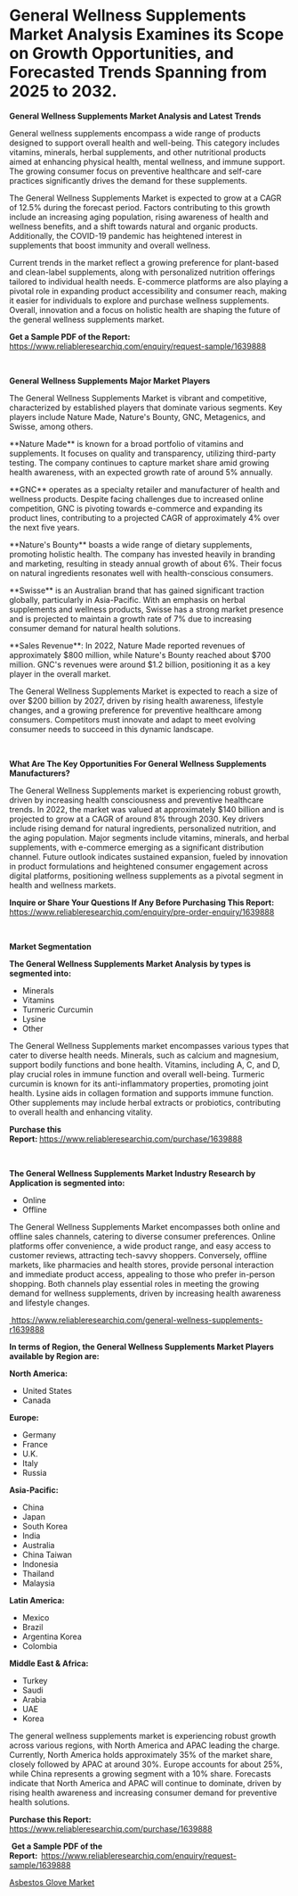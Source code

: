 <p><h1>General Wellness Supplements Market Analysis Examines its Scope on Growth Opportunities, and Forecasted Trends Spanning from 2025 to 2032.</h1></p><p><strong>General Wellness Supplements Market Analysis and Latest Trends</strong></p>
<p><p>General wellness supplements encompass a wide range of products designed to support overall health and well-being. This category includes vitamins, minerals, herbal supplements, and other nutritional products aimed at enhancing physical health, mental wellness, and immune support. The growing consumer focus on preventive healthcare and self-care practices significantly drives the demand for these supplements.</p><p>The General Wellness Supplements Market is expected to grow at a CAGR of 12.5% during the forecast period. Factors contributing to this growth include an increasing aging population, rising awareness of health and wellness benefits, and a shift towards natural and organic products. Additionally, the COVID-19 pandemic has heightened interest in supplements that boost immunity and overall wellness.</p><p>Current trends in the market reflect a growing preference for plant-based and clean-label supplements, along with personalized nutrition offerings tailored to individual health needs. E-commerce platforms are also playing a pivotal role in expanding product accessibility and consumer reach, making it easier for individuals to explore and purchase wellness supplements. Overall, innovation and a focus on holistic health are shaping the future of the general wellness supplements market.</p></p>
<p><strong>Get a Sample PDF of the Report:&nbsp;</strong> <a href="https://www.reliableresearchiq.com/enquiry/request-sample/1639888?utm_campaign=2188&utm_medium=2&utm_source=Github&utm_content=ia&utm_term=06022025&utm_id=general-wellness-supplements">https://www.reliableresearchiq.com/enquiry/request-sample/1639888</a></p>
<p>&nbsp;</p>
<p><strong>General Wellness Supplements Major Market Players</strong></p>
<p><p>The General Wellness Supplements Market is vibrant and competitive, characterized by established players that dominate various segments. Key players include Nature Made, Nature's Bounty, GNC, Metagenics, and Swisse, among others. </p><p>**Nature Made** is known for a broad portfolio of vitamins and supplements. It focuses on quality and transparency, utilizing third-party testing. The company continues to capture market share amid growing health awareness, with an expected growth rate of around 5% annually.</p><p>**GNC** operates as a specialty retailer and manufacturer of health and wellness products. Despite facing challenges due to increased online competition, GNC is pivoting towards e-commerce and expanding its product lines, contributing to a projected CAGR of approximately 4% over the next five years.</p><p>**Nature's Bounty** boasts a wide range of dietary supplements, promoting holistic health. The company has invested heavily in branding and marketing, resulting in steady annual growth of about 6%. Their focus on natural ingredients resonates well with health-conscious consumers.</p><p>**Swisse** is an Australian brand that has gained significant traction globally, particularly in Asia-Pacific. With an emphasis on herbal supplements and wellness products, Swisse has a strong market presence and is projected to maintain a growth rate of 7% due to increasing consumer demand for natural health solutions.</p><p>**Sales Revenue**: In 2022, Nature Made reported revenues of approximately $800 million, while Nature's Bounty reached about $700 million. GNC's revenues were around $1.2 billion, positioning it as a key player in the overall market.</p><p>The General Wellness Supplements Market is expected to reach a size of over $200 billion by 2027, driven by rising health awareness, lifestyle changes, and a growing preference for preventive healthcare among consumers. Competitors must innovate and adapt to meet evolving consumer needs to succeed in this dynamic landscape.</p></p>
<p>&nbsp;</p>
<p><strong>What Are The Key Opportunities For General Wellness Supplements Manufacturers?</strong></p>
<p><p>The General Wellness Supplements market is experiencing robust growth, driven by increasing health consciousness and preventive healthcare trends. In 2022, the market was valued at approximately $140 billion and is projected to grow at a CAGR of around 8% through 2030. Key drivers include rising demand for natural ingredients, personalized nutrition, and the aging population. Major segments include vitamins, minerals, and herbal supplements, with e-commerce emerging as a significant distribution channel. Future outlook indicates sustained expansion, fueled by innovation in product formulations and heightened consumer engagement across digital platforms, positioning wellness supplements as a pivotal segment in health and wellness markets.</p></p>
<p><strong>Inquire or Share Your Questions If Any Before Purchasing This Report:</strong> <a href="https://www.reliableresearchiq.com/enquiry/pre-order-enquiry/1639888?utm_campaign=2188&utm_medium=2&utm_source=Github&utm_content=ia&utm_term=06022025&utm_id=general-wellness-supplements">https://www.reliableresearchiq.com/enquiry/pre-order-enquiry/1639888</a></p>
<p>&nbsp;</p>
<p><strong>Market Segmentation</strong></p>
<p><strong>The General Wellness Supplements Market Analysis by types is segmented into:</strong></p>
<p><ul><li>Minerals</li><li>Vitamins</li><li>Turmeric Curcumin</li><li>Lysine</li><li>Other</li></ul></p>
<p><p>The General Wellness Supplements market encompasses various types that cater to diverse health needs. Minerals, such as calcium and magnesium, support bodily functions and bone health. Vitamins, including A, C, and D, play crucial roles in immune function and overall well-being. Turmeric curcumin is known for its anti-inflammatory properties, promoting joint health. Lysine aids in collagen formation and supports immune function. Other supplements may include herbal extracts or probiotics, contributing to overall health and enhancing vitality.</p></p>
<p><strong>Purchase this Report:&nbsp;</strong><a href="https://www.reliableresearchiq.com/purchase/1639888?utm_campaign=2188&utm_medium=2&utm_source=Github&utm_content=ia&utm_term=06022025&utm_id=general-wellness-supplements">https://www.reliableresearchiq.com/purchase/1639888</a></p>
<p>&nbsp;</p>
<p><strong>The General Wellness Supplements Market Industry Research by Application is segmented into:</strong></p>
<p><ul><li>Online</li><li>Offline</li></ul></p>
<p><p>The General Wellness Supplements Market encompasses both online and offline sales channels, catering to diverse consumer preferences. Online platforms offer convenience, a wide product range, and easy access to customer reviews, attracting tech-savvy shoppers. Conversely, offline markets, like pharmacies and health stores, provide personal interaction and immediate product access, appealing to those who prefer in-person shopping. Both channels play essential roles in meeting the growing demand for wellness supplements, driven by increasing health awareness and lifestyle changes.</p></p>
<p><a href="https://www.reliableresearchiq.com/general-wellness-supplements-r1639888?utm_campaign=2188&utm_medium=2&utm_source=Github&utm_content=ia&utm_term=06022025&utm_id=general-wellness-supplements">&nbsp;https://www.reliableresearchiq.com/general-wellness-supplements-r1639888</a></p>
<p><strong>In terms of Region, the General Wellness Supplements Market Players available by Region are:</strong></p>
<p>
    <p> <strong> North America: </strong>
        <ul>
            <li>United States</li>
            <li>Canada</li>
        </ul>
        </p> 
    <p> <strong> Europe: </strong>
        <ul>
            <li>Germany</li>
            <li>France</li>
            <li>U.K.</li>
            <li>Italy</li>
            <li>Russia</li>
        </ul>
        </p> 
    <p> <strong> Asia-Pacific: </strong>
        <ul>
            <li>China</li>
            <li>Japan</li>
            <li>South Korea</li>
            <li>India</li>
            <li>Australia</li>
            <li>China Taiwan</li>
            <li>Indonesia</li>
            <li>Thailand</li>
            <li>Malaysia</li>
        </ul>
        </p> 
    <p> <strong> Latin America: </strong>
        <ul>
            <li>Mexico</li>
            <li>Brazil</li>
            <li>Argentina Korea</li>
            <li>Colombia</li>
        </ul>
        </p> 
    <p> <strong> Middle East & Africa: </strong>
        <ul>
            <li>Turkey</li>
            <li>Saudi</li>
            <li>Arabia</li>
            <li>UAE</li>
            <li>Korea</li>
        </ul>
    </p>
    </p>
<p><p>The general wellness supplements market is experiencing robust growth across various regions, with North America and APAC leading the charge. Currently, North America holds approximately 35% of the market share, closely followed by APAC at around 30%. Europe accounts for about 25%, while China represents a growing segment with a 10% share. Forecasts indicate that North America and APAC will continue to dominate, driven by rising health awareness and increasing consumer demand for preventive health solutions.</p></p>
<p><strong>Purchase this Report: </strong><a href="https://www.reliableresearchiq.com/purchase/1639888?utm_campaign=2188&utm_medium=2&utm_source=Github&utm_content=ia&utm_term=06022025&utm_id=general-wellness-supplements">https://www.reliableresearchiq.com/purchase/1639888</a></p>
<p>&nbsp;<strong>Get a Sample PDF of the Report:&nbsp;&nbsp;</strong><a href="https://www.reliableresearchiq.com/enquiry/request-sample/1639888?utm_campaign=2188&utm_medium=2&utm_source=Github&utm_content=ia&utm_term=06022025&utm_id=general-wellness-supplements">https://www.reliableresearchiq.com/enquiry/request-sample/1639888</a></p>
<p><strong></strong></p>
<p><p><a href="https://github.com/FosterFahey91/Market-Research-Report-List-1/blob/main/asbestos-glove-market.md?utm_campaign=2188&utm_medium=2&utm_source=Github&utm_content=ia&utm_term=06022025&utm_id=general-wellness-supplements">Asbestos Glove Market</a></p></p>